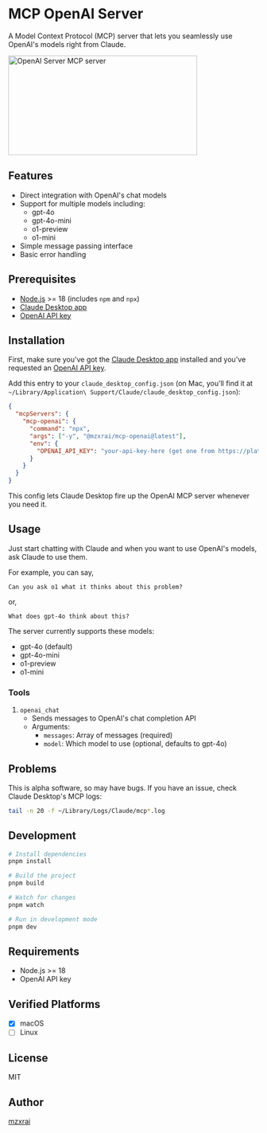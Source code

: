# MCP OpenAI Server

A Model Context Protocol (MCP) server that lets you seamlessly use OpenAI's models right from Claude.

<a href="https://glama.ai/mcp/servers/riynwmasx9"><img width="380" height="200" src="https://glama.ai/mcp/servers/riynwmasx9/badge" alt="OpenAI Server MCP server" /></a>

## Features

- Direct integration with OpenAI's chat models
- Support for multiple models including:
  - gpt-4o
  - gpt-4o-mini
  - o1-preview
  - o1-mini
- Simple message passing interface
- Basic error handling

## Prerequisites

- [Node.js](https://nodejs.org/) >= 18 (includes `npm` and `npx`)
- [Claude Desktop app](https://claude.ai/download)
- [OpenAI API key](https://platform.openai.com/api-keys)

## Installation

First, make sure you've got the [Claude Desktop app](https://claude.ai/download) installed and you've requested an [OpenAI API key](https://platform.openai.com/api-keys).

Add this entry to your `claude_desktop_config.json` (on Mac, you'll find it at `~/Library/Application\ Support/Claude/claude_desktop_config.json`):

```json
{
  "mcpServers": {
    "mcp-openai": {
      "command": "npx",
      "args": ["-y", "@mzxrai/mcp-openai@latest"],
      "env": {
        "OPENAI_API_KEY": "your-api-key-here (get one from https://platform.openai.com/api-keys)"
      }
    }
  }
}
```

This config lets Claude Desktop fire up the OpenAI MCP server whenever you need it.

## Usage

Just start chatting with Claude and when you want to use OpenAI's models, ask Claude to use them. 

For example, you can say,

```plaintext
Can you ask o1 what it thinks about this problem?
```

or,

```plaintext
What does gpt-4o think about this?
```

The server currently supports these models:

- gpt-4o (default)
- gpt-4o-mini
- o1-preview
- o1-mini

### Tools

1. `openai_chat`
   - Sends messages to OpenAI's chat completion API
   - Arguments: 
     - `messages`: Array of messages (required)
     - `model`: Which model to use (optional, defaults to gpt-4o)

## Problems

This is alpha software, so may have bugs. If you have an issue, check Claude Desktop's MCP logs:

```bash
tail -n 20 -f ~/Library/Logs/Claude/mcp*.log
```

## Development

```bash
# Install dependencies
pnpm install

# Build the project
pnpm build

# Watch for changes
pnpm watch

# Run in development mode
pnpm dev
```

## Requirements

- Node.js >= 18
- OpenAI API key

## Verified Platforms

- [x] macOS
- [ ] Linux

## License

MIT

## Author

[mzxrai](https://github.com/mzxrai) 
